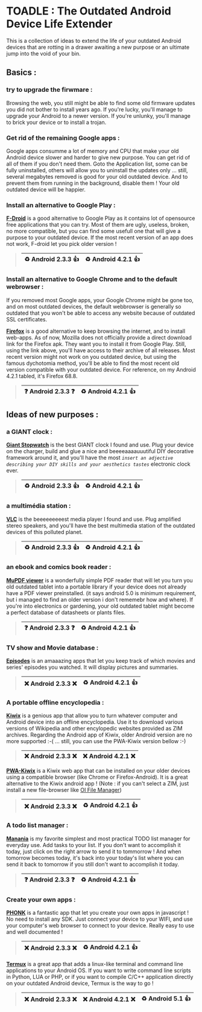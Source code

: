 # TOADLE : The Outdated Android Device Life Extender

This is a collection of ideas to extend the life of your outdated Android devices that are rotting in a drawer awaiting a new purpose or an ultimate jump into the void of your bin.

## Basics :

### try to upgrade the firwmare :
Browsing the web, you still might be able to find some old firmware updates you did not bother to install years ago. If you're lucky, you'll manage to upgrade your Android to a newer version. If you're unlunky, you'll manage to brick your device or to install a trojan.

### Get rid of the remaining Google apps :
Google apps consumme a lot of memory and CPU that make your old Android device slower and harder to give new purpose. You can get rid of all of them if you don't need them. Goto the Application list, some can be fully uninstalled, others will allow you to uninstall the updates only ... still, several megabytes removed is good for your old outdated device. And to prevent them from running in the background, disable them ! Your old outdated device will be happier.

### Install an alternative to Google Play :

**[F-Droid](https://f-droid.org/)** is a good alternative to Google Play as it contains lot of opensource free applications that you can try. Most of them are ugly, useless, broken, no more compatible, but you can find some usefull one that will give a purpose to your outdated device. If the most recent version of an app does not work, F-droid let you pick older version !
> | :recycle: Android 2.3.3 :+1:  | :recycle: Android 4.2.1 :+1: |
> |---|---|

### Install an alternative to Google Chrome and to the default webrowser :
If you removed most Google apps, your Google Chrome might be gone too, and on most outdated devices, the default webbrowser is generally so outdated that you won't be able to access any website because of outdated SSL certificates.

**[Firefox](https://github.com/mozilla-mobile/fenix/releases)** is a good alternative to keep browsing the internet, and to install web-apps.
As of now, Mozilla does not officially provide a direct download link for the Firefox apk. They want you to install it from Google Play. Still, using the link above, you'll have access to their archive of all releases. Most recent version might not work on you outdated device, but using the famous dychotomia method, you'll be able to find the most recent old version compatible with your outdated device.
For reference, on my Android 4.2.1 tabled, it's Firefox 68.8.
> | :question: Android 2.3.3 :question:  | :recycle: Android 4.2.1 :+1: |
> |---|---|



## Ideas of new purposes :

### a GIANT clock :

**[Giant Stopwatch](https://f-droid.org/fr/packages/omegacentauri.mobi.simplestopwatch/)** is the best GIANT clock I found and use. Plug your device on the charger, build and glue a nice and beeeeaaaauuutiful DIY decorative framework around it, and you'll have the most *`insert an adjective describing your DIY skills and your aesthetics tastes`* electronic clock ever.
> | :recycle: Android 2.3.3 :+1:  | :recycle: Android 4.2.1 :+1: |
> |---|---|

### a multimédia station :

**[VLC](https://f-droid.org/fr/packages/org.videolan.vlc/)** is the beeeeeeeeest media player I found and use. Plug amplified stereo speakers, and you'll have the best multimedia station of the outdated devices of this polluted planet.
> | :recycle: Android 2.3.3 :+1:  | :recycle: Android 4.2.1 :+1: |
> |---|---|


### an ebook and comics book reader :

**[MuPDF viewer](https://f-droid.org/fr/packages/com.artifex.mupdf.viewer.app/)** is a wonderfully simple PDF reader that will let you turn you old outdated tablet into a portable library if your device does not already have a PDF viewer preinstalled. (it says android 5.0 is minimum requirement, but i managed to find an older version i don't rememebr how and where). If you're into electronics or gardening, your old outdated tablet might become a perfect database of datasheets or plants files.
> | :question: Android 2.3.3 :question:  | :recycle: Android 4.2.1 :+1: |
> |---|---|


### TV show and Movie database :

**[Episodes](https://f-droid.org/fr/packages/com.redcoracle.episodes/)** is an amaaazing apps that let you keep track of which movies and series' episodes you watched. It will display pictures and summaries.
> | :x: Android 2.3.3 :x:  | :recycle: Android 4.2.1 :+1: |
> |---|---|

### A portable offline encyclopedia :

**[Kiwix](https://www.kiwix.org/en/)** is a genious app that allow you to turn whatever computer and Android device into an offline encyclopedia.
Use it to download various versions of Wikipedia and other encylopedic websites provided as ZIM archives. Regarding the Android app of Kiwix, older Android version are no more supported :-( ... still, you can use the PWA-Kiwix version bellow :-)
> | :x: Android 2.3.3 :x:  | :x: Android 4.2.1 :x: |
> |---|---|

**[PWA-Kiwix](https://pwa.kiwix.org/)** is a Kiwix web app that can be installed on your older devices using a compatible browser (like Chrome or Firefox-Android). It is a great alternative to the Kiwix android app ! (Note : if you can't select a ZIM, just install a new file-browser like [OI File Manager](https://f-droid.org/fr/packages/org.openintents.filemanager/))
> | :x: Android 2.3.3 :x:  | :recycle: Android 4.2.1 :+1: |
> |---|---|

### A todo list manager :

**[Manania](https://f-droid.org/fr/packages/com.zapta.apps.maniana/)** is my favorite simplest and most practical TODO list manager for everyday use. Add tasks to your list. If you don't want to accomplish it today, just click on the right arrow to send it to tommorrow ! And when tomorrow becomes today, it's back into your today's list where you can send it back to tomorrow if you still don't want to accomplish it today.
> | :question: Android 2.3.3 :question:  | :recycle: Android 4.2.1 :+1: |
> |---|---|

### Create your own apps :

**[PHONK](https://phonk.app/)** is a fantastic app that let you create your own apps in javascript ! No need to install any SDK. Just connect your device to your WIFI, and use your computer's web browser to connect to your device. Really easy to use and well documented ! 
> | :x: Android 2.3.3 :x:  | :recycle: Android 4.2.1 :+1: |
> |---|---|

**[Termux](https://f-droid.org/fr/packages/com.termux/)** is a great app that adds a linux-like terminal and command line applications to your Android OS. If you want to write command line scripts in Python, LUA or PHP, or if you want to compile C/C++ application directly on your outdated Android device, Termux is the way to go !
> | :x: Android 2.3.3 :x:  | :x: Android 4.2.1 :x: | :recycle: Android 5.1 :+1: |
> |---|---|---|
